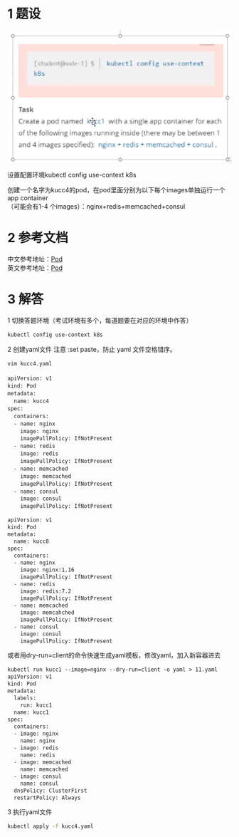 
# 1 题设


![](image/11cka20240429174721.png)

设置配置环境kubectl config use-context k8s

创建一个名字为kucc4的pod，在pod里面分别为以下每个images单独运行一个app container  
（可能会有1-4 个images）：nginx+redis+memcached+consul

# 2 参考文档

中文参考地址：[Pod](https://kubernetes.io/zh-cn/docs/concepts/workloads/pods/)  
英文参考地址：[Pod](https://kubernetes.io/docs/concepts/workloads/pods/)


# 3 解答 

1 切换答题环境（考试环境有多个，每道题要在对应的环境中作答）
```bash
kubectl config use-context k8s
```


2 创建yaml文件
注意 :set paste，防止 yaml 文件空格错序。
```bash
vim kucc4.yaml 
 
apiVersion: v1
kind: Pod
metadata:
  name: kucc4
spec:
  containers:
  - name: nginx
    image: nginx
    imagePullPolicy: IfNotPresent
  - name: redis
    image: redis
    imagePullPolicy: IfNotPresent
  - name: memcached
    image: memcached
    imagePullPolicy: IfNotPresent
  - name: consul
    image: consul
    imagePullPolicy: IfNotPresent
```

```
apiVersion: v1
kind: Pod
metadata:
  name: kucc8
spec:
  containers:
  - name: nginx
    image: nginx:1.16
    imagePullPolicy: IfNotPresent
  - name: redis
    image: redis:7.2
    imagePullPolicy: IfNotPresent
  - name: memcached
    image: memcahched
    imagePullPolicy: IfNotPresent
  - name: consul
    image: consul
    imagePullPolicy: IfNotPresent

```

或者用dry-run=client的命令快速生成yaml模板，修改yaml，加入新容器进去
```
kubectl run kucc1 --image=nginx --dry-run=client -o yaml > 11.yaml
apiVersion: v1
kind: Pod
metadata:
  labels:
    run: kucc1
  name: kucc1
spec:
  containers:
  - image: nginx
    name: nginx
  - image: redis
    name: redis
  - image: memcached
    name: memcached
  - image: consul
    name: consul
  dnsPolicy: ClusterFirst
  restartPolicy: Always
```



3 执行yaml文件

```bash
kubectl apply -f kucc4.yaml 
```

